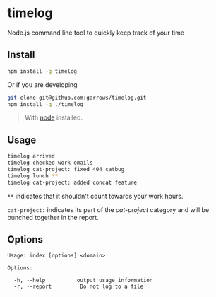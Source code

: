 timelog
=========

Node.js command line tool to quickly keep track of your time

Install
----

```bash
npm install -g timelog
```

Or if you are developing
```bash
git clone git@github.com:garrows/timelog.git
npm install -g ./timelog
```

> With [node](http://nodejs.org) installed.

Usage
-----

```bash
timelog arrived
timelog checked work emails
timelog cat-project: fixed 404 catbug
timelog lunch **
timelog cat-project: added concat feature
```

`**` indicates that it shouldn't count towards your work hours.

`cat-project:` indicates its part of the _cat-project_ category and will be bunched together in the report.

Options
----

```
Usage: index [options] <domain>

Options:

  -h, --help          output usage information
  -r, --report         Do not log to a file
```
